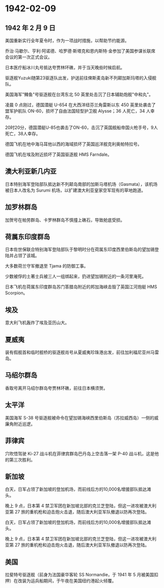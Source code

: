 # 1942-02-09

## 1942 年 2 月 9 日

美国重新实行全年夏令时，作为一项战时措施，以帮助节约能源。

乔治·马歇尔、亨利·阿诺德、哈罗德·斯塔克和恩内斯特·金参加了美国参谋长联席会议的第一次正式会议。

日本医疗船冰川丸号抵达夸贾林环礁，并于当天晚些时候启航。

驱逐舰Yuzuki随第23驱逐队出发，护送前往俾斯麦岛新不列颠加斯玛塔的入侵舰队。

美国海军"鳟鱼"号驱逐舰在台湾东北 50 英里处击沉了日本辅助炮舰"中和丸"。

凌晨 0 点刚过，德国潜艇 U-654 在大西洋纽芬兰角雷斯以东 450
英里处袭击了盟军护航队 ON-60，损坏了自由法国轻型护卫舰 Alysse；36
人死亡，34 人幸存。

20时20分，德国潜艇U-85也袭击了ON-60，击沉了英国舰船帝国火枪手号，9人死亡，38人幸存。

德国飞机在地中海马耳他以西的海域损坏了英国巡洋舰克利奥帕特拉号。

德国飞机在埃及附近损坏了英国驱逐舰 HMS Farndale。

## 澳大利亚新几内亚

日本特别海军登陆部队抵达新不列颠岛南部的加斯马塔机场（Gasmata），该机场被日本人改名为
Surumi 机场，以扩建澳大利亚皇家空军现有的草地跑道。

## 加罗林群岛

加贺号在帕劳群岛、卡罗林群岛不慎撞上礁石，导致舱底受损。

## 荷属东印度群岛

日本佐世保联合特别海军登陆部队于黎明时分在荷属东印度西里伯斯岛的望加锡登陆并占领了该城。

大多数荷兰守军撤退至 Tjama 的防御工事。

少数被俘的土著士兵被三人一组绑起来，扔进望加锡附近的一条河里淹死。

日本飞机在荷属东印度群岛苏门答腊岛附近的邦加海峡击毁了英国江河炮艇 HMS
Scorpion。

## 埃及

意大利飞机轰炸了埃及亚历山大。

## 夏威夷

装有假舰首和临时舰桥的驱逐舰肖号从夏威夷珍珠港出发，前往加利福尼亚州马雷岛。

## 马绍尔群岛

香取号离开马绍尔群岛夸贾林环礁，前往日本横须贺。

## 太平洋

美国海军 S-38
号驱逐舰被命令在望加锡海峡西里伯斯岛（苏拉威西岛）一侧的威廉角附近巡逻。

## 菲律宾

穴吹悟驾驶 Ki-27 战斗机在菲律宾群岛巴丹岛上空击落一架 P-40
战斗机，这是他的第三次胜利。

## 新加坡

白天，日军占领了新加坡的登加机场，而前线后方的10,000名增援部队抵达滩头。

晚上 9 点，日本第 4
禁卫军团在新加坡北部的克兰芝登陆，但这一进攻被澳大利亚第 27
旅的重机枪和迫击炮火击退，随后澳大利亚军队撤退以防再次登陆。

白天，日军占领了新加坡的登加机场，而前线后方的10,000名增援部队抵达滩头。

晚上 9 点，日本第 4
禁卫军团在新加坡北部的克兰芝登陆，但这一进攻被澳大利亚第 27
旅的重机枪和迫击炮火击退，随后澳大利亚军队撤退以防再次登陆。

## 美国

拉斐特号驱逐舰（前身为法国豪华客轮 SS Normandie，于 1941 年 5
月被美国扣押）在改装为运兵船期间，于午夜在美国纽约港起火倾覆。

